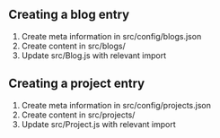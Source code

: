 ## Creating a blog entry
1. Create meta information in src/config/blogs.json
2. Create content in src/blogs/
3. Update src/Blog.js with relevant import

## Creating a project entry
1. Create meta information in src/config/projects.json
2. Create content in src/projects/
3. Update src/Project.js with relevant import 
